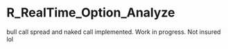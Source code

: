 # R_RealTime_Option_Analyze
bull call spread and naked call implemented. Work in progress. Not insured lol
